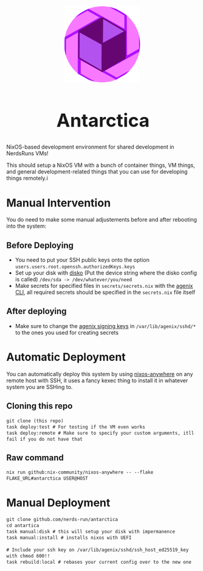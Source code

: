<div align="center">
    <img src="./assets/antarctica_logo_temp.png" alt="antarctica logo" width="200rem"/>
    <h1 style="font-size: 48px; margin-left: 0.1em; text-align: center;">Antarctica</h1>
</div>

NixOS-based development environment for shared development in NerdsRuns VMs!

This should setup a NixOS VM with a bunch of container things, VM things, and general development-related things that you can use for developing things remotely.i

# Manual Intervention

You do need to make some manual adjustements before and after rebooting into the system:

## Before Deploying

- You need to put your SSH public keys onto the option `users.users.root.openssh.authorizedKeys.keys`
- Set up your disk with [disko](https://github.com/nix-community/disko) (Put the device string where the disko config is called) `/dev/sda -> /dev/whatever/you/need`
- Make secrets for specified files in `secrets/secrets.nix` with the [agenix CLI](https://github.com/ryantm/agenix?tab=readme-ov-file#agenix-cli-reference), all required secrets should be specified in the `secrets.nix` file itself

## After deploying

- Make sure to change the [agenix signing keys](https://github.com/ryantm/agenix?tab=readme-ov-file#age-module-reference) in `/var/lib/agenix/sshd/*` to the ones you used for creating secrets

# Automatic Deployment

You can automatically deploy this system by using [nixos-anywhere](https://github.com/nix-community/nixos-anywhere) on any remote host with SSH, it uses a fancy kexec thing to install it in whatever system you are SSHing to.

## Cloning this repo

```shell
git clone (this repo)
task deploy:test # For testing if the VM even works
task deploy:remote # Make sure to specify your custom arguments, itll fail if you do not have that
```

## Raw command

```shell
nix run github:nix-community/nixos-anywhere -- --flake FLAKE_URL#antarctica USER@HOST
```

# Manual Deployment

```shell
git clone github.com/nerds-run/antarctica
cd antartica
task manual:disk # this will setup your disk with impermanence 
task manual:install # installs nixos with UEFI

# Include your ssh key on /var/lib/agenix/sshd/ssh_host_ed25519_key with chmod 600!!
task rebuild:local # rebases your current config over to the new one
```
